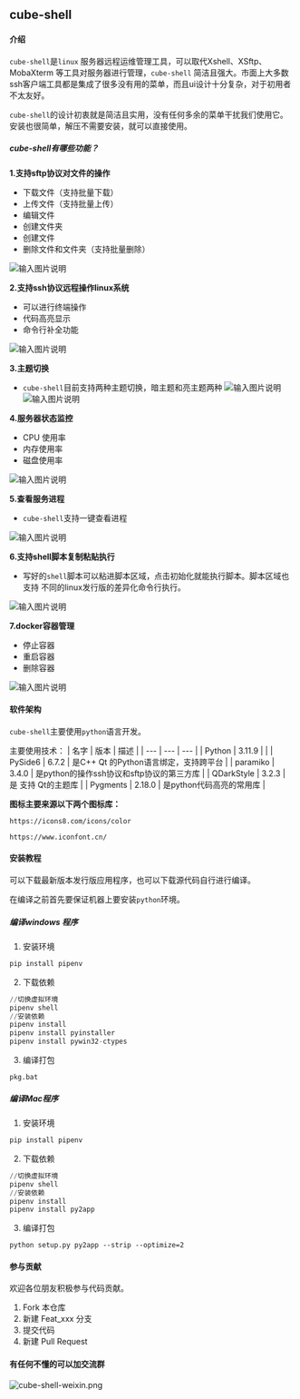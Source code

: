 ## cube-shell

#### 介绍
`cube-shell`是`linux` 服务器远程运维管理工具，可以取代Xshell、XSftp、MobaXterm 等工具对服务器进行管理，`cube-shell` 简洁且强大。市面上大多数ssh客户端工具都是集成了很多没有用的菜单，而且ui设计十分复杂，对于初用者不太友好。

`cube-shell`的设计初衷就是简洁且实用，没有任何多余的菜单干扰我们使用它。安装也很简单，解压不需要安装，就可以直接使用。

##### cube-shell有哪些功能？

**1.支持sftp协议对文件的操作**
- 下载文件（支持批量下载）
- 上传文件（支持批量上传）
- 编辑文件
- 创建文件夹
- 创建文件
- 删除文件和文件夹（支持批量删除）

![输入图片说明](docs/images/1.png)

**2.支持ssh协议远程操作linux系统**
- 可以进行终端操作
- 代码高亮显示
- 命令行补全功能

![输入图片说明](test/2.webp)


**3.主题切换**
- `cube-shell`目前支持两种主题切换，暗主题和亮主题两种
![输入图片说明](test/3.webp)
![输入图片说明](test/4.webp)

**4.服务器状态监控**
- CPU 使用率
- 内存使用率
- 磁盘使用率

![输入图片说明](test/5.webp)


**5.查看服务进程**
- `cube-shell`支持一键查看进程

![输入图片说明](test/6.webp)

**6.支持shell脚本复制粘贴执行**

- 写好的`shell`脚本可以粘进脚本区域，点击初始化就能执行脚本。脚本区域也支持 不同的linux发行版的差异化命令行执行。

![输入图片说明](test/7.webp)

**7.docker容器管理**
- 停止容器
- 重启容器
- 删除容器

![输入图片说明](test/8.webp)

    
#### 软件架构
`cube-shell`主要使用`python`语言开发。

主要使用技术：
|   名字  |  版本   |  描述   |
| --- | --- | --- |
|  Python   |  3.11.9   |     |
|  PySide6  |  6.7.2   |  是C++ Qt 的Python语言绑定，支持跨平台   |
|  paramiko   |  3.4.0   |  是python的操作ssh协议和sftp协议的第三方库   |
|  QDarkStyle   |  3.2.3   |  是 支持 Qt的主题库   |
|  Pygments   |   2.18.0  |  是python代码高亮的常用库   |

**图标主要来源以下两个图标库：**

`https://icons8.com/icons/color`

`https://www.iconfont.cn/`

#### 安装教程
可以下载最新版本发行版应用程序，也可以下载源代码自行进行编译。

在编译之前首先要保证机器上要安装`python`环境。

##### 编译windows 程序
1.  安装环境
``` python
pip install pipenv
```
2.  下载依赖
``` python
//切换虚拟环境
pipenv shell
//安装依赖
pipenv install
pipenv install pyinstaller
pipenv install pywin32-ctypes
```
3.  编译打包
```
pkg.bat
```
##### 编译Mac程序
1.  安装环境
``` python
pip install pipenv
```
2.  下载依赖
``` python
//切换虚拟环境
pipenv shell
//安装依赖
pipenv install
pipenv install py2app
```
3.  编译打包
```
python setup.py py2app --strip --optimize=2
```

#### 参与贡献
欢迎各位朋友积极参与代码贡献。

1.  Fork 本仓库
2.  新建 Feat_xxx 分支
3.  提交代码
4.  新建 Pull Request

#### 有任何不懂的可以加交流群
![cube-shell-weixin.png](https://www.img520.com/V2Ax6I.png)
